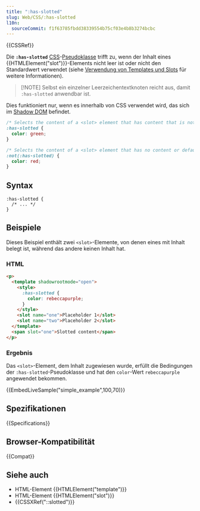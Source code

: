 ```yaml
---
title: ":has-slotted"
slug: Web/CSS/:has-slotted
l10n:
  sourceCommit: f1f63785fbdd38339554b75cf03e4b8b3274bcbc
---
```


{{CSSRef}}

Die **`:has-slotted`** [CSS](/de/docs/Web/CSS)-[Pseudoklasse](/de/docs/Web/CSS/Pseudo-classes) trifft zu, wenn der Inhalt eines {{HTMLElement("slot")}}-Elements nicht leer ist oder nicht den Standardwert verwendet (siehe [Verwendung von Templates und Slots](/de/docs/Web/API/Web_components/Using_templates_and_slots) für weitere Informationen).

> [!NOTE] Selbst ein einzelner Leerzeichentextknoten reicht aus, damit `:has-slotted` anwendbar ist.

Dies funktioniert nur, wenn es innerhalb von CSS verwendet wird, das sich im [Shadow DOM](/de/docs/Web/API/Web_components/Using_shadow_DOM) befindet.

```css
/* Selects the content of a <slot> element that has content that is not default  */
:has-slotted {
  color: green;
}

/* Selects the content of a <slot> element that has no content or default  */
:not(:has-slotted) {
  color: red;
}
```

## Syntax

```css-nolint
:has-slotted {
  /* ... */
}
```

## Beispiele

Dieses Beispiel enthält zwei `<slot>`-Elemente, von denen eines mit Inhalt belegt ist, während das andere keinen Inhalt hat.

### HTML

```html
<p>
  <template shadowrootmode="open">
    <style>
      :has-slotted {
        color: rebeccapurple;
      }
    </style>
    <slot name="one">Placeholder 1</slot>
    <slot name="two">Placeholder 2</slot>
  </template>
  <span slot="one">Slotted content</span>
</p>
```

### Ergebnis

Das `<slot>`-Element, dem Inhalt zugewiesen wurde, erfüllt die Bedingungen der `:has-slotted`-Pseudoklasse und hat den `color`-Wert `rebeccapurple` angewendet bekommen.

{{EmbedLiveSample("simple_example",100,70)}}

## Spezifikationen

{{Specifications}}

## Browser-Kompatibilität

{{Compat}}

## Siehe auch

- HTML-Element {{HTMLElement("template")}}
- HTML-Element {{HTMLElement("slot")}}
- {{CSSXRef("::slotted")}}
